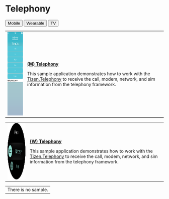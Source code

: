 # Telephony

<!--
For MD:
-->

<link href="../css/dotnet-samples.css" ref="stylesheet">

<!--
for TD:

<style type="text/css">
    Please copy dotnet-samples.css and paste it here
</script>
-->

<div class="sampletab">
<button class="tablinks" onclick="openProfile(event, 'Mobile')" id="defaultOpen">Mobile</button> <button class="tablinks" onclick="openProfile(event, 'Wearable')">Wearable</button> <button class="tablinks" onclick="openProfile(event, 'TV')">TV</button>
</div>

<!-- Tab content -->
<div class="tabcontent" id="Mobile">
<table>
	<tbody>
		<tr>
			<td><img alt="" height="267" src="media/m43telephony.png" width="150"/></td>
			<td>
			<p><a href="https://github.com/Samsung/Tizen-CSharp-Samples/tree/master/Mobile/SampleTelephony" target="_blank"><strong>(M) Telephony</strong></a></p>
			<p>This sample application demonstrates how to work with the <a href="https://samsung.github.io/TizenFX/API5/api/Tizen.Telephony.html" target="_blank">Tizen.Telephony</a> to receive the call, modem, network, and sim information from the telephony framework.</p>
			</td>
		</tr>
	</tbody>
</table>
</div>

<div class="tabcontent" id="Wearable">
<table>
	<tbody>
		<tr>
			<td><img alt="" height="180" src="media/w59telephony.png" width="180"/></td>
			<td>
                        <p><a href="https://github.com/Samsung/Tizen-CSharp-Samples/tree/master/Wearable/SampleTelephony" target="_blank"><strong>(W) Telephony</strong></a></p>
			<p>This sample application demonstrates how to work with the <a href="https://samsung.github.io/TizenFX/API5/api/Tizen.Telephony.html" target="_blank">Tizen.Telephony</a> to receive the call, modem, network, and sim information from the telephony framework.</p>
			</td>
		</tr>
	</tbody>
</table>

</div>

<div class="tabcontent" id="TV">
<table>
	<tbody>
		<tr>
			<td>There is no sample.</td>
		</tr>
	</tbody>
</table>
</div>

<!--
For MD:
-->
<script src="../js/dotnet-samples.js"></script>

<!--
for TD:

<script>
  Please copy dotnet-samples.js and paste it here
</script>
-->
